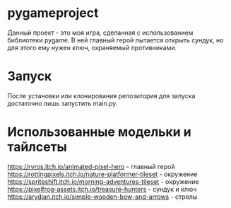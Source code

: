 # pygameproject
Данный проект - это моя игра, сделанная с использованием библиотеки pygame. В ней главный герой пытается открыть сундук, но для этого ему нужен ключ, охраняемый противниками.
# Запуск
После установки или клонирования репозитория для запуска достаточно лишь запустить main.py.
# Использованные модельки и тайлсеты
https://rvros.itch.io/animated-pixel-hero - главный герой
https://rottingpixels.itch.io/nature-platformer-tileset - окружение
https://spriteshift.itch.io/morning-adventures-tileset - окружение
https://pixelfrog-assets.itch.io/treasure-hunters - сундук и ключ
https://arydian.itch.io/simple-wooden-bow-and-arrows - стрелы

